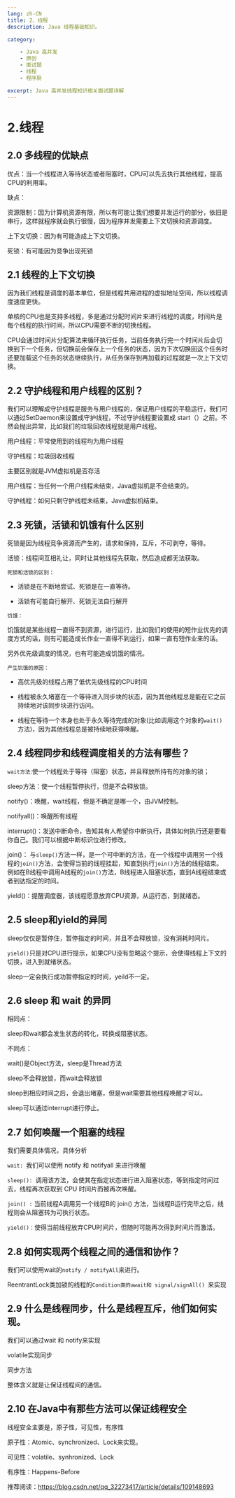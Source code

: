 ```yaml
---
lang: zh-CN
title: 2、线程
description: Java 线程基础知识。

category:

    - Java 高并发
    - 原创
    - 面试题
    - 线程
    - 程序厨

excerpt: Java 高并发线程知识相关面试题详解
---
```



# 2.线程

<p id="多线程的优点"></p>

## 2.0 多线程的优缺点

优点：当一个线程进入等待状态或者阻塞时，CPU可以先去执行其他线程，提高CPU的利用率。

缺点：

资源限制：因为计算机资源有限，所以有可能让我们想要并发运行的部分，依旧是串行，这样就程序就会执行很慢，因为程序并发需要上下文切换和资源调度。

上下文切换：因为有可能造成上下文切换。

死锁：有可能因为竞争出现死锁

<p id="上下文切换"></p>

## 2.1 线程的上下文切换

因为我们线程是调度的基本单位，但是线程共用进程的虚拟地址空间，所以线程调度速度更快。

单核的CPU也是支持多线程，多是通过分配时间片来进行线程的调度，时间片是每个线程的执行时间，所以CPU需要不断的切换线程。

CPU会通过时间片分配算法来循环执行任务，当前任务执行完一个时间片后会切换到下一个任务，但切换前会保存上一个任务的状态，因为下次切换回这个任务时还要加载这个任务的状态继续执行，从任务保存到再加载的过程就是一次上下文切换。

<p id="守护线程和用户线程"></p>

## 2.2 守护线程和用户线程的区别？

我们可以理解成守护线程是服务与用户线程的，保证用户线程的平稳运行，我们可以通过SetDaemon来设置成守护线程，不过守护线程要设置成 start（）之前。不然会抛出异常，比如我们的垃圾回收线程就是用户线程。

用户线程：平常使用到的线程均为用户线程

守护线程：垃圾回收线程

主要区别就是JVM虚拟机是否存活

用户线程：当任何一个用户线程未结束，Java虚拟机是不会结束的。

守护线程：如何只剩守护线程未结束，Java虚拟机结束。

<p id="死锁活锁饥饿"></p>

## 2.3 死锁，活锁和饥饿有什么区别

死锁是因为线程竞争资源而产生的，请求和保持，互斥，不可剥夺，等待。

活锁：线程间互相礼让，同时让其他线程先获取，然后造成都无法获取。

`死锁和活锁的区别：`

- 活锁是在不断地尝试、死锁是在一直等待。

- 活锁有可能自行解开、死锁无法自行解开

`饥饿：`

饥饿就是某些线程一直得不到资源，进行运行，比如我们的使用的短作业优先的调度方式的话，则有可能造成长作业一直得不到运行，如果一直有短作业来的话。

另外优先级调度的情况，也有可能造成饥饿的情况。

`产生饥饿的原因：`

- 高优先级的线程占用了低优先级线程的CPU时间

- 线程被永久堵塞在一个等待进入同步块的状态，因为其他线程总是能在它之前持续地对该同步块进行访问。

- 线程在等待一个本身也处于永久等待完成的对象(比如调用这个对象的`wait()`方法)，因为其他线程总是被持续地获得唤醒。

<p id="线程同步和调度"></p>

## 2.4 线程同步和线程调度相关的方法有哪些？

`wait方法`:使一个线程处于等待（阻塞）状态，并且释放所持有的对象的锁；

sleep方法：使一个线程暂停执行，但是不会释放锁。

notify()：唤醒，wait线程，但是不确定是哪一个，由JVM控制。

notifyall()：唤醒所有线程

interrupt()：发送中断命令，告知其有人希望你中断执行，具体如何执行还是要看你自己。我们可以根据中断标识位进行修改。

join()：  与`sleep()`方法一样，是一个可中断的方法，在一个线程中调用另一个线程的`join()`方法，会使得当前的线程挂起，知直到执行`join()`方法的线程结束。例如在B线程中调用A线程的`join()`方法，B线程进入阻塞状态，直到A线程结束或者到达指定的时间。

yield()：提醒调度器，该线程愿意放弃CPU资源，从运行态，到就绪态。

<p id="sleep和yield"></p>

## 2.5 sleep和yield的异同

sleep仅仅是暂停住，暂停指定的时间，并且不会释放锁，没有消耗时间片。

`yield()`只是对CPU进行提示，如果CPU没有忽略这个提示，会使得线程上下文的切换，进入到就绪状态。

sleep一定会执行成功暂停指定的时间，yeild不一定。

<p id="sleep和wait"></p>

## 2.6 sleep 和 wait 的异同

相同点：

sleep和wait都会发生状态的转化，转换成阻塞状态。

不同点：

wait()是Object方法，sleep是Thread方法

sleep不会释放锁，而wait会释放锁

sleep到相应时间之后，会退出堵塞，但是wait需要其他线程唤醒才可以。

sleep可以通过interrupt进行停止。

<p id="唤醒一个阻塞线程"></p>

## 2.7 如何唤醒一个阻塞的线程

我们需要具体情况，具体分析

`wait: `我们可以使用 notify 和 notifyall 来进行唤醒

`sleep(): `调用该方法，会使其在指定状态进行进入阻塞状态，等到指定时间过去，线程再次获取到 CPU 时间片而被再次唤醒。

`join() :` 当前线程A调用另一个线程B的 join() 方法，当线程B运行完毕之后，线程则会从阻塞转为可执行状态。

`yield()：`使得当前线程放弃CPU时间片，但随时可能再次得到时间片而激活。

<p id="线程通信"></p>

## 2.8 如何实现两个线程之间的通信和协作？

我们可以使用wait的`notify / notifyAll`来进行。

ReentrantLock类加锁的线程的`Condition类的await和 signal/signAll() `来实现

<p id="同步和互斥"></p>

## 2.9 什么是线程同步，什么是线程互斥，他们如何实现。

我们可以通过wait 和 notify来实现

volatile实现同步

同步方法

整体含义就是让保证线程间的通信。

<p id="Java线程安全"></p>

## 2.10 在Java中有那些方法可以保证线程安全

线程安全主要是，原子性，可见性，有序性

原子性：Atomic、synchronized、Lock来实现。

可见性：volatile、synhronized、Lock

有序性：Happens-Before

推荐阅读：https://blog.csdn.net/qq_32273417/article/details/109148693
